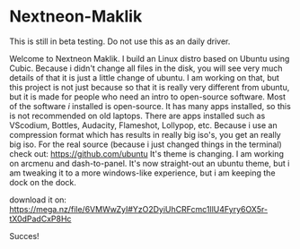 # Nextneon-Maklik
This is still in beta testing. Do not use this as an daily driver.



Welcome to Nextneon Maklik.
I build an Linux distro based on Ubuntu using Cubic.
Because i didn't change all files in the disk, you will see very much details of that it is just a little change of ubuntu.
I am working on that, but this project is not just because so that it is really very different from ubuntu, but it is made for people who need an intro to open-source software.
Most of the software *i* installed is open-source.
It has many apps installed, so this is not recommended on old laptops.
There are apps installed such as VScodium, Bottles, Audacity, Flameshot, Lollypop, etc.
Because i use an compression format which has results in really big iso's, you get an really big iso.
For the real source (because i just changed things in the terminal) check out: https://github.com/ubuntu
It's theme is changing. I am working on arcmenu and dash-to-panel.
It's now straight-out an ubuntu theme, but i am tweaking it to a more windows-like experience, but i am keeping the dock on the dock.

download it on: https://mega.nz/file/6VMWwZyI#YzO2DyiUhCRFcmc1llU4Fyry6OX5r-tX0dPadCxP8Hc

Succes!

